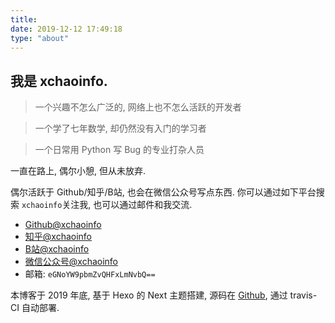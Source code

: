 ```yaml
---
title: 
date: 2019-12-12 17:49:18
type: "about"
---
```


## 我是 xchaoinfo.

> 一个兴趣不怎么广泛的, 网络上也不怎么活跃的开发者

> 一个学了七年数学, 却仍然没有入门的学习者

> 一个日常用 Python 写 Bug 的专业打杂人员

一直在路上, 偶尔小憩, 但从未放弃.


偶尔活跃于 Github/知乎/B站, 也会在微信公众号写点东西.
你可以通过如下平台搜索 `xchaoinfo`关注我, 也可以通过邮件和我交流.
- [Github@xchaoinfo](https://github.com/xchaoinfo)
- [知乎@xchaoinfo](https://zhihu.com/people/xchaoinfo)
- [B站@xchaoinfo](https://space.bilibili.com/259130204)
- [微信公众号@xchaoinfo](https://weixin.sogou.com/weixin?type=1&s_from=input&query=xchaoinfo)
- 邮箱: `eGNoYW9pbmZvQHFxLmNvbQ==`


本博客于 2019 年底, 基于 Hexo 的 Next 主题搭建, 源码在 [Github](https://github.com/xchaoinfo/xchaoinfo.github.io), 通过 travis-CI 自动部署.

